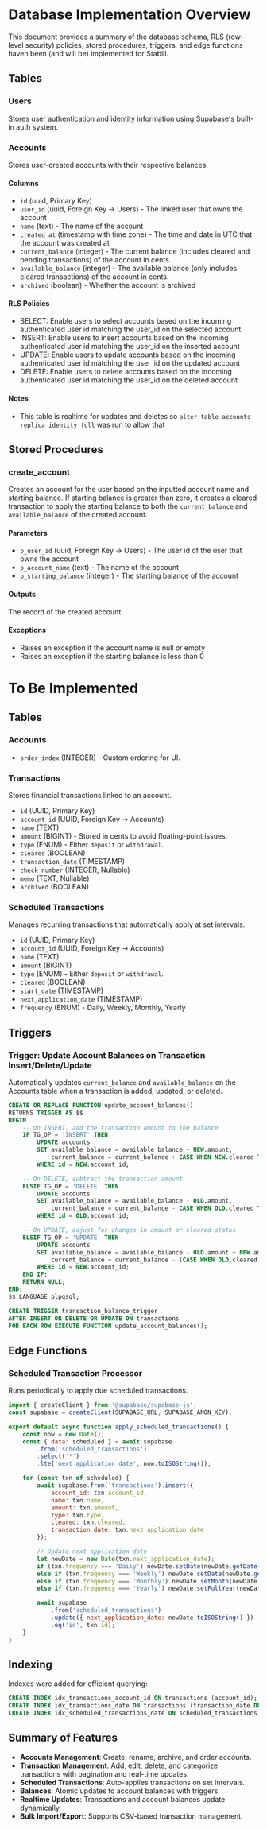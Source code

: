 # Database Implementation Overview

This document provides a summary of the database schema, RLS (row-level security) policies, stored procedures, triggers, and edge functions haven been (and will be) implemented for Stabill.

## Tables

### **Users**

Stores user authentication and identity information using Supabase's built-in auth system.

### **Accounts**

Stores user-created accounts with their respective balances.

#### Columns

- `id` (uuid, Primary Key)
- `user_id` (uuid, Foreign Key -> Users) - The linked user that owns the account
- `name` (text) - The name of the account
- `created_at` (timestamp with time zone) - The time and date in UTC that the account was created at
- `current_balance` (integer) - The current balance (includes cleared and pending transactions) of the account in cents.
- `available_balance` (integer) - The available balance (only includes cleared transactions) of the account in cents.
- `archived` (boolean) - Whether the account is archived

#### RLS Policies

- SELECT: Enable users to select accounts based on the incoming authenticated user id matching the user_id on the selected account
- INSERT: Enable users to insert accounts based on the incoming authenticated user id matching the user_id on the inserted account
- UPDATE: Enable users to update accounts based on the incoming authenticated user id matching the user_id on the updated account
- DELETE: Enable users to delete accounts based on the incoming authenticated user id matching the user_id on the deleted account


#### Notes

- This table is realtime for updates and deletes so `alter table
  accounts replica identity full` was run to allow that

## Stored Procedures

### **create_account**

Creates an account for the user based on the inputted account name and starting balance. If starting balance is greater than zero, it creates a cleared transaction to apply the starting balance to both the `current_balance` and `available_balance` of the created account.

#### Parameters

- `p_user_id` (uuid, Foreign Key -> Users) - The user id of the user that owns the account
- `p_account_name` (text) - The name of the account
- `p_starting_balance` (integer) - The starting balance of the account

#### Outputs

The record of the created account

#### Exceptions

- Raises an exception if the account name is null or empty
- Raises an exception if the starting balance is less than 0

# To Be Implemented

## Tables

### **Accounts**

- `order_index` (INTEGER) - Custom ordering for UI.

### **Transactions**

Stores financial transactions linked to an account.

- `id` (UUID, Primary Key)
- `account_id` (UUID, Foreign Key -> Accounts)
- `name` (TEXT)
- `amount` (BIGINT) - Stored in cents to avoid floating-point issues.
- `type` (ENUM) - Either `deposit` or `withdrawal`.
- `cleared` (BOOLEAN)
- `transaction_date` (TIMESTAMP)
- `check_number` (INTEGER, Nullable)
- `memo` (TEXT, Nullable)
- `archived` (BOOLEAN)

### **Scheduled Transactions**

Manages recurring transactions that automatically apply at set intervals.

- `id` (UUID, Primary Key)
- `account_id` (UUID, Foreign Key -> Accounts)
- `name` (TEXT)
- `amount` (BIGINT)
- `type` (ENUM) - Either `deposit` or `withdrawal`.
- `cleared` (BOOLEAN)
- `start_date` (TIMESTAMP)
- `next_application_date` (TIMESTAMP)
- `frequency` (ENUM) - Daily, Weekly, Monthly, Yearly

## Triggers

### **Trigger: Update Account Balances on Transaction Insert/Delete/Update**

Automatically updates `current_balance` and `available_balance` on the Accounts table when a transaction is added, updated, or deleted.

```sql
CREATE OR REPLACE FUNCTION update_account_balances()
RETURNS TRIGGER AS $$
BEGIN
    -- On INSERT, add the transaction amount to the balance
    IF TG_OP = 'INSERT' THEN
        UPDATE accounts
        SET available_balance = available_balance + NEW.amount,
            current_balance = current_balance + CASE WHEN NEW.cleared THEN NEW.amount ELSE 0 END
        WHERE id = NEW.account_id;

    -- On DELETE, subtract the transaction amount
    ELSIF TG_OP = 'DELETE' THEN
        UPDATE accounts
        SET available_balance = available_balance - OLD.amount,
            current_balance = current_balance - CASE WHEN OLD.cleared THEN OLD.amount ELSE 0 END
        WHERE id = OLD.account_id;

    -- On UPDATE, adjust for changes in amount or cleared status
    ELSIF TG_OP = 'UPDATE' THEN
        UPDATE accounts
        SET available_balance = available_balance - OLD.amount + NEW.amount,
            current_balance = current_balance - (CASE WHEN OLD.cleared THEN OLD.amount ELSE 0 END) + (CASE WHEN NEW.cleared THEN NEW.amount ELSE 0 END)
        WHERE id = NEW.account_id;
    END IF;
    RETURN NULL;
END;
$$ LANGUAGE plpgsql;

CREATE TRIGGER transaction_balance_trigger
AFTER INSERT OR DELETE OR UPDATE ON transactions
FOR EACH ROW EXECUTE FUNCTION update_account_balances();
```

## Edge Functions

### **Scheduled Transaction Processor**

Runs periodically to apply due scheduled transactions.

```js
import { createClient } from '@supabase/supabase-js';
const supabase = createClient(SUPABASE_URL, SUPABASE_ANON_KEY);

export default async function apply_scheduled_transactions() {
    const now = new Date();
    const { data: scheduled } = await supabase
        .from('scheduled_transactions')
        .select('*')
        .lte('next_application_date', now.toISOString());

    for (const txn of scheduled) {
        await supabase.from('transactions').insert({
            account_id: txn.account_id,
            name: txn.name,
            amount: txn.amount,
            type: txn.type,
            cleared: txn.cleared,
            transaction_date: txn.next_application_date
        });

        // Update next application date
        let newDate = new Date(txn.next_application_date);
        if (txn.frequency === 'Daily') newDate.setDate(newDate.getDate() + 1);
        else if (txn.frequency === 'Weekly') newDate.setDate(newDate.getDate() + 7);
        else if (txn.frequency === 'Monthly') newDate.setMonth(newDate.getMonth() + 1);
        else if (txn.frequency === 'Yearly') newDate.setFullYear(newDate.getFullYear() + 1);

        await supabase
            .from('scheduled_transactions')
            .update({ next_application_date: newDate.toISOString() })
            .eq('id', txn.id);
    }
}
```

## Indexing

Indexes were added for efficient querying:

```sql
CREATE INDEX idx_transactions_account_id ON transactions (account_id);
CREATE INDEX idx_transactions_date ON transactions (transaction_date DESC);
CREATE INDEX idx_scheduled_transactions_date ON scheduled_transactions (next_application_date ASC);
```

## Summary of Features

- **Accounts Management**: Create, rename, archive, and order accounts.
- **Transaction Management**: Add, edit, delete, and categorize transactions with pagination and real-time updates.
- **Scheduled Transactions**: Auto-applies transactions on set intervals.
- **Balances**: Atomic updates to account balances with triggers.
- **Realtime Updates**: Transactions and account balances update dynamically.
- **Bulk Import/Export**: Supports CSV-based transaction management.